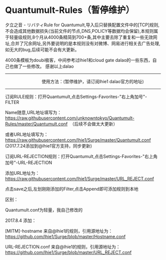 # Quantumult-Rules（暂停维护）
夕立之音 - リバティRule for Quantumult,导入后只替换配置文件中的[TCP]规则,不会造成其他数据损失(当前文件的节点,DNS,POLICY等数据均会保留),本规则属于轻量级规则,8个月从4000条精简到700+条,其中主要去除了重复和一些无效网址,合并了冗余网址,另外要说明的是本规则没有对微博、网易进行相关去广告处理,如无大的bug,后续可能不会有大更新。

4000条模板为doubi极客，中间参考过lhie1和cloud gate dalao的一些东西，自己也做了一些修改。 感谢以上dalao
******************************************************************************************************************************************

                                                   使用方法：(暂停维护，请订阅lhie1 dalao官方的地址)

******************************************************************************************************************************************

订阅RULE规则：打开Quantumult,点击Settings-Favorites-"右上角加号"-FILTER

Name随意,URL地址填写为：https://raw.githubusercontent.com/unknowntokyo/Quantumult-Rules/master/Quantumult.conf  （后续不会做太大更新）

或者URL地址填写为：https://raw.githubusercontent.com/lhie1/Surge/master/Quantumult.conf  (2017.7.24添加到@lhie1官方支持，同步更新)

订阅URL-REJECTION规则：打开Quantumult,点击Settings-Favorites-"右上角加号"-URL-REJECTION

添加URL地址为：https://raw.githubusercontent.com/lhie1/Surge/master/URL_REJECT.conf

点击save之后,左划刚刚添加的Filter,点击Append即可添加规则到本地

区别：

Quantumult.conf为轻量，我自己修改的

2017.8.4 添加：

[MITM]-hostname 来自@lhie1的规则，引用源地址为：https://github.com/lhie1/Surge/blob/master/Hostname.conf

URL-REJECTION.conf 来自@lhie1的规则，引用源地址为：https://github.com/lhie1/Surge/blob/master/URL_REJECT.conf
